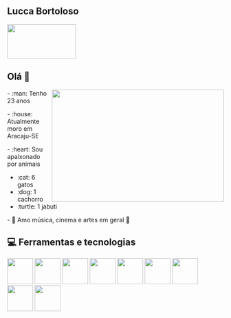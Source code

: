## Lucca Bortoloso

[<img src="https://cdn.jsdelivr.net/gh/devicons/devicon/icons/linkedin/linkedin-original-wordmark.svg" width="160" height="80">](https://www.linkedin.com/in/luccabortoloso/)

## Olá 👋

<div>
  <img align="right" src="https://c.tenor.com/6GIi9tonjeEAAAAd/parkour-the-office.gif" width="400" height="260">
  <p align="left">- :man: Tenho 23 anos</p>
  <p align="left">- :house: Atualmente moro em Aracaju-SE</p>
  <p align="left">- :heart: Sou apaixonado por animais </p>
    <ul>
      <li> :cat: 6 gatos </li>
      <li> :dog: 1 cachorro </li>
      <li> :turtle: 1 jabuti </li>
    </ul>
  <p align="left">- 🎵 Amo música, cinema e artes em geral 🎥</p>

  
</div>

## 💻 Ferramentas e tecnologias

<img src="https://cdn.jsdelivr.net/gh/devicons/devicon/icons/python/python-original.svg" width="60" height="60">          <img src="https://cdn.jsdelivr.net/gh/devicons/devicon/icons/jupyter/jupyter-original-wordmark.svg" width="60" height="60">         <img src="https://cdn.jsdelivr.net/gh/devicons/devicon/icons/pandas/pandas-original-wordmark.svg" width="60" height="60">         <img src="https://cdn.jsdelivr.net/gh/devicons/devicon/icons/numpy/numpy-original.svg" width="60" height="60">       <img src="https://upload.wikimedia.org/wikipedia/commons/2/2d/Tensorflow_logo.svg" width="60" height="60">       <img src="https://upload.wikimedia.org/wikipedia/commons/a/ae/Keras_logo.svg" width="60" height="60">          <img src="https://cdn.jsdelivr.net/gh/devicons/devicon/icons/git/git-original.svg" width="60" height="60">          <img src="https://cdn.jsdelivr.net/gh/devicons/devicon/icons/mysql/mysql-original-wordmark.svg" width="60" height="60">         <img src="https://cdn.jsdelivr.net/gh/devicons/devicon/icons/mongodb/mongodb-original-wordmark.svg" width="60" height="60">
